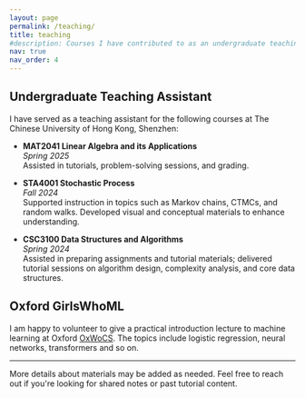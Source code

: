 ```yaml
---
layout: page
permalink: /teaching/
title: teaching
#description: Courses I have contributed to as an undergraduate teaching assistant.
nav: true
nav_order: 4
---
```

## Undergraduate Teaching Assistant

I have served as a teaching assistant for the following courses at The Chinese University of Hong Kong, Shenzhen:

- **MAT2041 Linear Algebra and its Applications**  
  *Spring 2025*  
  Assisted in tutorials, problem-solving sessions, and grading.

- **STA4001 Stochastic Process**  
  *Fall 2024*  
  Supported instruction in topics such as Markov chains, CTMCs, and random walks. Developed visual and conceptual materials to enhance understanding.

- **CSC3100 Data Structures and Algorithms**  
  *Spring 2024*  
  Assisted in preparing assignments and tutorial materials; delivered tutorial sessions on algorithm design, complexity analysis, and core data structures.

## Oxford GirlsWhoML

I am happy to volunteer to give a practical introduction lecture to machine learning at Oxford [OxWoCS](https://www.oxwocs.com/about). The topics include logistic regression, neural networks, transformers and so on. 

---

More details about materials may be added as needed. Feel free to reach out if you're looking for shared notes or past tutorial content.
